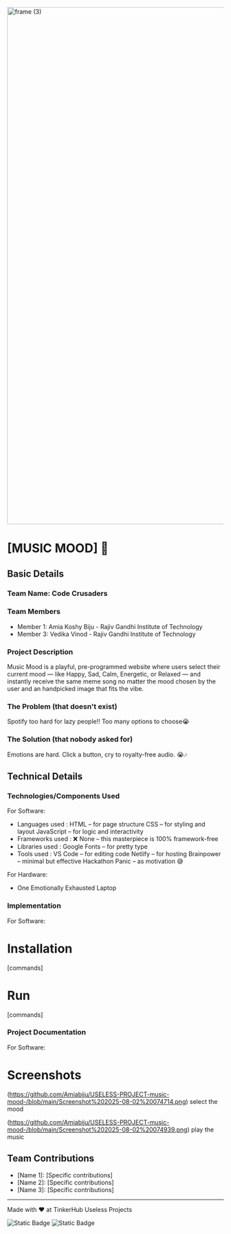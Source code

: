 <img width="3188" height="1202" alt="frame (3)" src="https://github.com/user-attachments/assets/517ad8e9-ad22-457d-9538-a9e62d137cd7" />


# [MUSIC MOOD] 🎯


## Basic Details
### Team Name: Code Crusaders


### Team Members
- Member 1: Amia Koshy Biju - Rajiv Gandhi Institute of Technology 
- Member 3: Vedika Vinod - Rajiv Gandhi Institute of Technology

### Project Description
Music Mood is a playful, pre-programmed website where users select their current mood — like Happy, Sad, Calm, Energetic, or Relaxed — and instantly receive the same meme song no matter the mood chosen by the user and an handpicked image that fits the vibe.

### The Problem (that doesn't exist)
Spotify too hard for lazy people!! Too many options to choose😭

### The Solution (that nobody asked for)
Emotions are hard. Click a button, cry to royalty-free audio. 😭🎶

## Technical Details
### Technologies/Components Used
For Software:
- Languages used : HTML – for page structure
                   CSS – for styling and layout
                   JavaScript – for logic and interactivity
- Frameworks used : ❌ None – this masterpiece is 100% framework-free
- Libraries used : Google Fonts – for pretty type
- Tools used : VS Code – for editing code
               Netlify – for hosting
               Brainpower – minimal but effective
               Hackathon Panic – as motivation 😅

For Hardware:
- One Emotionally Exhausted Laptop

### Implementation
For Software:
# Installation
[commands]

# Run
[commands]

### Project Documentation
For Software:

# Screenshots 
(https://github.com/Amiabiju/USELESS-PROJECT-music-mood-/blob/main/Screenshot%202025-08-02%20074714.png)
select the mood

(https://github.com/Amiabiju/USELESS-PROJECT-music-mood-/blob/main/Screenshot%202025-08-02%20074939.png)
play the music

## Team Contributions
- [Name 1]: [Specific contributions]
- [Name 2]: [Specific contributions]
- [Name 3]: [Specific contributions]

---
Made with ❤️ at TinkerHub Useless Projects 

![Static Badge](https://img.shields.io/badge/TinkerHub-24?color=%23000000&link=https%3A%2F%2Fwww.tinkerhub.org%2F)
![Static Badge](https://img.shields.io/badge/UselessProjects--25-25?link=https%3A%2F%2Fwww.tinkerhub.org%2Fevents%2FQ2Q1TQKX6Q%2FUseless%2520Projects)


